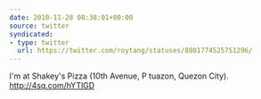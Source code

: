 ```yaml
---
date: 2010-11-28 08:38:01+00:00
source: twitter
syndicated:
- type: twitter
  url: https://twitter.com/roytang/statuses/8801774525751296/
---
```


I'm at Shakey's Pizza (10th Avenue, P tuazon, Quezon City). http://4sq.com/hYTlGD